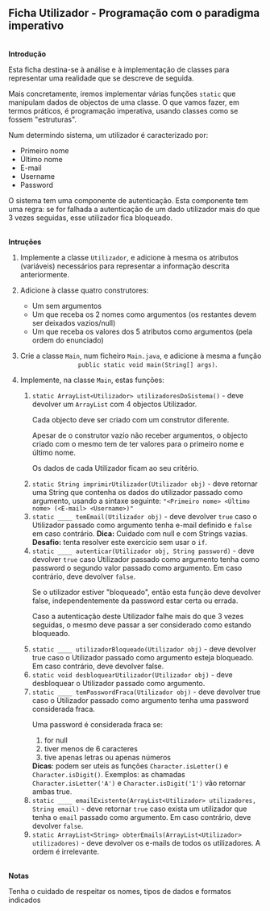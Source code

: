 <div class="alert alert-info">
    <h2>Ficha Utilizador - Programação com o paradigma imperativo</h2>
    <p><strong><br>Introdução</strong></p>
    <p>Esta ficha destina-se à análise e à implementação de classes para representar uma realidade que se descreve de seguida.</p>
    <p>Mais concretamente, iremos implementar várias funções <code>static</code> que manipulam dados de objectos de uma classe. O que vamos fazer, 
	em termos práticos, é programação imperativa, usando classes como se fossem "estruturas".
    </p><p>Num determindo sistema, um utilizador é caracterizado por:
	</p><ul>
		<li>Primeiro nome</li>
		<li>Último nome</li>
		<li>E-mail</li>
		<li>Username</li>
		<li>Password</li>
	</ul>
    <p>O sistema tem uma componente de autenticação. Esta componente tem uma regra: se for falhada a autenticação de um dado utilizador mais do que 3 vezes seguidas, 
	esse utilizador fica bloqueado.
    </p><p><strong><br>Intruções</strong></p>
    <ol>
	<li>
		<p>Implemente a classe <code>Utilizador</code>, e adicione à mesma os atributos (variáveis) necessários para representar a informação descrita anteriormente.
	</p></li>
	<li>
		<p>Adicione à classe quatro construtores:
			</p><ul>
				<li>Um sem argumentos</li>
				<!--
				<li>Um que receba 1 String com o nome completo (vários nomes separados por um espaço em branco). Apenas o primeiro e último nomes devem ser considerados. 
				<p>Por exemplo, se for passada a String for "Ricardo Araújo Pereira", então o primeiro nome do utilizador será "Ricardo" e o último nome será "Pereira".
				Será garantido que serão sempre passados pelo menos 2 nomes.-->
				<li>Um que receba os 2 nomes como argumentos (os restantes devem ser deixados vazios/null)</li>
				<li>Um que receba os valores dos 5 atributos como argumentos (pela ordem do enunciado)</li>
			</ul>
	</li>
        <li>
            <p>Crie a classe <code>Main</code>, num ficheiro <code>Main.java</code>, e adicione à mesma a função <code>
                public static void main(String[] args)</code>.</p>
        </li>
        <li>
            <p>Implemente, na classe <code>Main</code>, estas funções:</p>
            <ol>
                <li>
			<code>static ArrayList&lt;Utilizador&gt; utilizadoresDoSistema()</code> - deve devolver um <code>ArrayList</code> com 4 objectos Utilizador. 
			<p>Cada objecto deve ser criado com um construtor diferente.
			</p><p>Apesar de o construtor vazio não receber argumentos, o objecto criado com o mesmo tem de ter valores para o primeiro nome e último nome.
			</p><p>Os dados de cada Utilizador ficam ao seu critério.
		</p></li>
		<li>
			<code>static String imprimirUtilizador(Utilizador obj)</code> - deve retornar uma String que contenha os dados do utilizador passado como argumento, usando a sintaxe seguinte:
				<code>"&lt;Primeiro nome&gt; &lt;Último nome&gt; (&lt;E-mail&gt; &lt;Username&gt;)"</code>
		</li>
		<li>
			<code>static ____ temEmail(Utilizador obj)</code> - deve devolver <code>true</code> caso o Utilizador passado como argumento tenha e-mail definido e <code>false</code> em caso contrário.
			<b>Dica:</b> Cuidado com null e com Strings vazias. <b>Desafio:</b> tenta resolver este exercício sem usar o <code>if</code>.
		</li>
		<li>
			<code>static ____ autenticar(Utilizador obj, String password)</code> - deve devolver <code>true</code> caso Utilizador passado como argumento tenha como password o segundo valor passado como argumento.
			Em caso contrário, deve devolver <code>false</code>.
			<p>Se o utilizador estiver "bloqueado", então esta função deve devolver false, independentemente da password estar certa ou errada.
			</p><p>Caso a autenticação deste Utilizador falhe mais do que 3 vezes seguidas, o mesmo deve passar a ser considerado como estando bloqueado.
		</p></li>
		<li>
			<code>static ____ utilizadorBloqueado(Utilizador obj)</code> - deve devolver true caso o Utilizador passado como argumento esteja bloqueado. Em caso contrário, deve devolver false.
		</li>
		<li>
			<code>static void desbloquearUtilizador(Utilizador obj)</code> - deve desbloquear o Utilizador passado como argumento.
		</li>
		<li>
			<code>static ____ temPasswordFraca(Utilizador obj)</code> - deve devolver true caso o Utilizador passado como argumento tenha uma password considerada fraca.
			<p>Uma password é considerada fraca se:
			</p><ol>
				<li>for null</li>
				<li>tiver menos de 6 caracteres</li>
				<li>tive apenas letras ou apenas números</li>
			</ol>
			<b>Dicas</b>: podem ser uteis as funções <code>Character.isLetter()</code> e <code>Character.isDigit()</code>. Exemplos: as chamadas <code>Character.isLetter('A')</code> e <code>Character.isDigit('1')</code> vão retornar ambas true.
		</li>
		<li>
			<code>static ____ emailExistente(ArrayList&lt;Utilizador&gt; utilizadores, String email)</code> - deve retornar <code>true</code> caso exista um utilizador que tenha 
			o <code>email</code> passado como argumento. Em caso contrário, deve devolver <code>false</code>.
		</li>
		<li>
			<code>static ArrayList&lt;String&gt; obterEmails(ArrayList&lt;Utilizador&gt; utilizadores)</code> - deve devolver os e-mails de todos os utilizadores. A ordem é irrelevante.
		</li>
            </ol>
        </li>
    </ol>
    <p><strong><br>Notas</strong></p>
    <p>Tenha o cuidado de respeitar os nomes, tipos de dados e formatos indicados</p>
</div>
